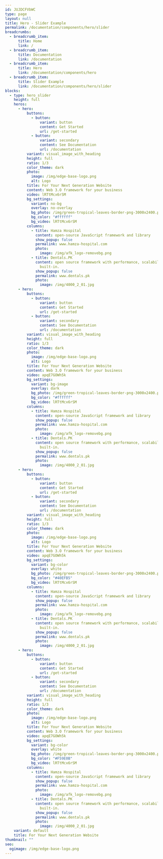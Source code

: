 ```yaml
---
id: JUJDCFVbWC
type: page
layout: null
title: Hero - Slider Example
permalink: /documentation/components/hero/slider
breadcrumbs:
  - breadcrumb_item:
      title: Home
      link: /
  - breadcrumb_item:
      title: Documentation
      link: /documentation
  - breadcrumb_item:
      title: Hero
      link: /documentation/components/hero
  - breadcrumb_item:
      title: Slider Example
      link: /documentation/components/hero/slider
blocks:
  - type: hero_slider
    height: full
    heros:
      - hero:
          buttons:
            - button:
                variant: button
                content: Get Started
                url: /get-started
            - button:
                variant: secondary
                content: See Documentation
                url: /documentation
          variant: visual_image_with_heading
          height: full
          ratio: 1/3
          color_theme: dark
          photo:
            image: /img/edge-base-logo.png
            alt: Logo
          title: For Your Next Generation Website
          content: Web 3.O framework for your business
          video: lRTtMcx6rSM
          bg_settings:
            variant: no-bg
            overlay: no-overlay
            bg_photo: /img/green-tropical-leaves-border-png-3000x2400.png
            bg_color: "#ffffff"
            bg_video: lRTtMcx6rSM
          columns:
            - title: Hamza Hospital
              content: open-source JavaScript framework and library
              show_popup: false
              permalink: www.hamza-hospital.com
              photo:
                image: /img/afk_logo-removebg.png
            - title: Dentals.PK
              content: open source framework with performance, scalability and security
                built-in.
              show_popup: false
              permalink: www.dentals.pk
              photo:
                image: /img/4000_2_01.jpg
      - hero:
          buttons:
            - button:
                variant: button
                content: Get Started
                url: /get-started
            - button:
                variant: secondary
                content: See Documentation
                url: /documentation
          variant: visual_image_with_heading
          height: full
          ratio: 1/3
          color_theme: dark
          photo:
            image: /img/edge-base-logo.png
            alt: Logo
          title: For Your Next Generation Website
          content: Web 3.O framework for your business
          video: apqE7GOWh5k
          bg_settings:
            variant: bg-image
            overlay: dark
            bg_photo: /img/green-tropical-leaves-border-png-3000x2400.png
            bg_color: "#ffffff"
            bg_video: lRTtMcx6rSM
          columns:
            - title: Hamza Hospital
              content: open-source JavaScript framework and library
              show_popup: false
              permalink: www.hamza-hospital.com
              photo:
                image: /img/afk_logo-removebg.png
            - title: Dentals.PK
              content: open source framework with performance, scalability and security
                built-in.
              show_popup: false
              permalink: www.dentals.pk
              photo:
                image: /img/4000_2_01.jpg
      - hero:
          buttons:
            - button:
                variant: button
                content: Get Started
                url: /get-started
            - button:
                variant: secondary
                content: See Documentation
                url: /documentation
          variant: visual_image_with_heading
          height: full
          ratio: 1/3
          color_theme: dark
          photo:
            image: /img/edge-base-logo.png
            alt: Logo
          title: For Your Next Generation Website
          content: Web 3.O framework for your business
          video: apqE7GOWh5k
          bg_settings:
            variant: bg-color
            overlay: white
            bg_photo: /img/green-tropical-leaves-border-png-3000x2400.png
            bg_color: "#40EFB5"
            bg_video: lRTtMcx6rSM
          columns:
            - title: Hamza Hospital
              content: open-source JavaScript framework and library
              show_popup: false
              permalink: www.hamza-hospital.com
              photo:
                image: /img/afk_logo-removebg.png
            - title: Dentals.PK
              content: open source framework with performance, scalability and security
                built-in.
              show_popup: false
              permalink: www.dentals.pk
              photo:
                image: /img/4000_2_01.jpg
      - hero:
          buttons:
            - button:
                variant: button
                content: Get Started
                url: /get-started
            - button:
                variant: secondary
                content: See Documentation
                url: /documentation
          variant: visual_image_with_heading
          height: full
          ratio: 1/3
          color_theme: dark
          photo:
            image: /img/edge-base-logo.png
            alt: Logo
          title: For Your Next Generation Website
          content: Web 3.O framework for your business
          video: apqE7GOWh5k
          bg_settings:
            variant: bg-color
            overlay: white
            bg_photo: /img/green-tropical-leaves-border-png-3000x2400.png
            bg_color: "#F59E0B"
            bg_video: lRTtMcx6rSM
          columns:
            - title: Hamza Hospital
              content: open-source JavaScript framework and library
              show_popup: false
              permalink: www.hamza-hospital.com
              photo:
                image: /img/afk_logo-removebg.png
            - title: Dentals.PK
              content: open source framework with performance, scalability and security
                built-in.
              show_popup: false
              permalink: www.dentals.pk
              photo:
                image: /img/4000_2_01.jpg
    variant: default
    title: For Your Next Generation Website
thumbnail: ""
seo:
  ogimage: /img/edge-base-logo.png
---
```

